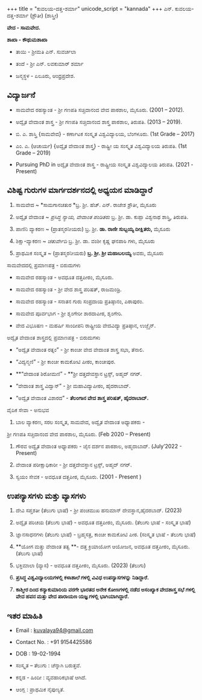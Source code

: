 +++
title = "ಕುವಲಯ-ದತ್ತ-ಶರ್ಮಾ"
unicode_script = "kannada"
+++
ಎನ್. ಕುವಲಯ-ದತ್ತ-ಶರ್ಮಾ 
\(ಶ್ರೌತೀ\) \(ಶಾಸ್ತ್ರೀ\)





**ವೇದ - ಸಾಮವೇದ.**

**ಶಾಖಾ - ಕೌಥುಮಶಾಖಾ**

+ ತಾಯಿ - ಶ್ರೀಮತಿ ಎನ್. ಸುವರ್ಚಲಾ

+ ತಂದೆ - ಶ್ರೀ ಎನ್. ಲವಕುಮಾರ್ ಶರ್ಮಾ

+ ಜನ್ಮಸ್ಥಳ - ಏಲೂರು, ಆಂಧ್ರಪ್ರದೇಶ.

## ವಿದ್ಯಾರ್ಜನೆ

+ ಸಾಮವೇದ ರಹಸ್ಯಾಂತ - ಶ್ರೀ ಗಣಪತಿ ಸಚ್ಚಿದಾನಂದ ವೇದ ಪಾಠಶಾಲ, ಮೈಸೂರು. \(2001 – 2012\).

+ ಅದ್ವೈತ ವೇದಾಂತ ಶಾಸ್ತ್ರ  - ಶ್ರೀ ಗಣಪತಿ ಸಚ್ಚಿದಾನಂದ ಶಾಸ್ತ್ರ ಪಾಠಶಾಲ, ತಿರುಪತಿ. \(2013 – 2019\).
+ ಬಿ. ಎ. ಶಾಸ್ತ್ರಿ \{ಸಾಮವೇದ\} - ಕರ್ಣಾಟಕ ಸಂಸ್ಕೃತ ವಿಶ್ವವಿದ್ಯಾಲಯ, ಬೆಂಗಳೂರು. \(1st Grade – 2017\)

+ ಎಂ. ಎ. \(ಆಚಾರ್ಯ\) \{ಅದ್ವೈತ ವೇದಾಂತ ಶಾಸ್ತ್ರ\} - ರಾಷ್ಟ್ರೀ ಯ ಸಂಸ್ಕೃತ ವಿಶ್ವವಿದ್ಯಾಲಯ ತಿರುಪತಿ. \(1st Grade – 2019\)

+ Pursuing PhD in ಅದ್ವೈತ ವೇದಾಂತ ಶಾಸ್ತ್ರ - ರಾಷ್ಟ್ರೀಯ ಸಂಸ್ಕೃತ ವಿಶ್ವವಿದ್ಯಾಲಯ ತಿರುಪತಿ. \(2021 - Present\)




## ವಿಶಿಷ್ಟ ಗುರುಗಳ ಮಾರ್ಗದರ್ಶನದಲ್ಲಿ ಅಧ್ಯಯನ ಮಾಡಿದ್ದಾರೆ

1. ಸಾಮವೇದ ~ *ಸಾಮಗಾನಚತುರ  *ಬ್ರ. ಶ್ರೀ. ಹೆಚ್. ಎನ್. ರಾಜೇಶ ಶ್ರೌತೀ, ಮೈಸೂರು

2. ಅದ್ವೈತ ವೇದಾಂತ ~ *ಪ್ರಸಿದ್ಧ ನ್ಯಾಯ, ವೇದಾಂತ ಪಂಡಿತರು* ಬ್ರ. ಶ್ರೀ. ಡಾ. ಕುಪ್ಪಾ ವಿಶ್ವನಾಥ ಶಾಸ್ತ್ರಿ, ತಿರುಪತಿ.
3. ಪಾಣಿನಿ ವ್ಯಾಕರಣ  ~ \(ಪ್ರಾತಸ್ಮರನೀಯರು\) ಬ್ರ. ಶ್ರೀ. **ಡಾ. ರಾಣೀ ಸುಬ್ಬಯ್ಯ ದೀಕ್ಷಿತರು,** ಮೈಸೂರು

4. ಶಿಕ್ಷಾ-ವ್ಯಾಕರಣ  ~ *ಚತುರ್ವೇದಿ* ಬ್ರ. ಶ್ರೀ. ಡಾ. ವಂಶೀ ಕೃಷ್ಣ ಘನಪಾಠಿ ಗಳು, ಮೈಸೂರು

5. ಪ್ರಾಥಮಿಕ ಸಂಸ್ಕೃತ ~ \(ಪ್ರಾತಸ್ಮರನೀಯರು\) **ಬ್ರ. ಶ್ರೀ. ಶ್ರೀ ಮಹಾಬಲಯ್ಯ** ಅವರು, ಮೈಸೂರು


ಸಾಮವೇದದಲ್ಲಿ ಪ್ರಮಾಣಪತ್ರ - ಬಿರುದುಗಳು

+ ಸಾಮವೇದ ರಹಸ್ಯಾಂತ - ಅವಧೂತ ದತ್ತಪೀಠಂ, ಮೈಸೂರು.
+ ಸಾಮವೇದ ರಹಸ್ಯಾಂತ  - ಶ್ರೀ ವೇದ ಶಾಸ್ತ್ರ ಪರಿಷತ್, ರಾಜಮಂಡ್ರಿ.

+ ಸಾಮವೇದ ರಹಸ್ಯಾಂತ - ಸನಾತನ ಗುರು ಸಂಪ್ರದಾಯ ಪ್ರತಿಷ್ಠಾನಂ, ಪಿಠಾಪುರಂ.
+ ಸಾಮವೇದ ಪೂರ್ವಭಾಗ  - ಶ್ರೀ ಶೃಂಗೇರೀ ಶಾರದಾಪೀಠ, ಶೃಂಗೇರಿ.
+ ವೇದ ವಿಭೂಷಣ - ಮಹರ್ಷಿ ಸಾಂದೀಪನಿ ರಾಷ್ಟ್ರೀಯ ವೇದವಿದ್ಯಾ ಪ್ರತಿಷ್ಠಾನ, ಉಜ್ಜೈನ್.

ಅದ್ವೈತ ವೇದಾಂತ ಶಾಸ್ತ್ರದಲ್ಲಿ ಪ್ರಮಾಣಪತ್ರ - ಬಿರುದುಗಳು

+ “ಅದ್ವೈತ ವೇದಾಂತ ರತ್ನಂ” - ಶ್ರೀ ಕಾಂಚೀ ವೇದ ವೇದಾಂತ ಶಾಸ್ತ್ರ ಸಭಾ, ತೆನಾಲಿ.
+ “ವಿದ್ವನ್ಮಣಿ” - ಶ್ರೀ ಕಾಂಚೀ ಕಾಮಕೋಟಿ ಪೀಠಂ, ಕಾಂಚೀಪುರ.
+ **“ವೇದಾಂತ ಶಿರೋಮಣಿ” - **ಶ್ರೀ ದತ್ತದೇವಸ್ಥಾನ ಟ್ರಸ್ಟ್, ಅಹ್ಮದ್ ನಗರ್.

+ “ವೇದಾಂತ ಶಾಸ್ತ್ರ ವಿದ್ವಾನ್” - ಶ್ರೀ ಮಹಾವಿದ್ಯಾಪೀಠಂ, ಹೈದರಾಬಾದ್.
+ “ಅದ್ವೈತ ವೇದಾಂತ ವಿಶಾರದ” - **ತೆಲಂಗಾನ ವೇದ ಶಾಸ್ತ್ರ ಪರಿಷತ್, ಹೈದರಾಬಾದ್.**


ವೈದಿಕ ಸೇವಾ - ಅನುಭವ

1. ಬಾಲ ವ್ಯಾಕರಣ, ಸರಲ ಸಂಸ್ಕೃತ, ಸಾಮವೇದ, ಅದ್ವೈತ ವೇದಾಂತ ಅಧ್ಯಾಪಕರು -


ಶ್ರೀ ಗಣಪತಿ ಸಚ್ಚಿದಾನಂದ ವೇದ ಪಾಠಶಾಲ, ಮೈಸೂರು. \(Feb 2020 – Present\)

1. ಗೌರವ ಅದ್ವೈತ ವೇದಾಂತ ಅಧ್ಯಾಪಕರು - ಜೈನ ದರ್ಶನ ಪಾಠಶಾಲ, ಅಹ್ಮದಾಬಾದ್. \(July’2022 - Present\)

2. ವೇದಾಂತ ಪರೀಕ್ಷಾಧಿಕಾರೀ - ಶ್ರೀ ದತ್ತದೇವಸ್ಥಾನ ಟ್ರಸ್ಟ್, ಅಹ್ಮದ್ ನಗರ್.
3. ಸ್ವಯಂ ಸೇವಕ - ಅವಧೂತ ದತ್ತಪೀಠ, ಮೈಸೂರು. \(2001 - Present \)


## ಉಪನ್ಯಾಸಗಳು ಮತ್ತು ವ್ಯಾಸಗಳು

1. ದೇವಿ ಸಪ್ತಶತೀ \(ತೆಲುಗು ಭಾಷೆ\) - ಶ್ರೀ ಪಂಚಮುಖ ಹನುಮಾನ್ ದೇವಸ್ಥಾನ,ಹೈದರಬಾದ್. \(2023\)

2. ಅದ್ವೈತ ಪರಿಚಯ \(ತೆಲುಗು ಭಾಷೆ\) - ಅವಧೂತ ದತ್ತಪೀಠಂ, ಮೈಸೂರು. \(ತೆಲುಗು ಭಾಷೆ - ಸಂಸ್ಕೃತ ಭಾಷೆ\)

3. ಜ್ಞಾನಸಾಧನಗಳು \(ತೆಲುಗು ಭಾಷೆ\) - ಬ್ರಹ್ಮಸತ್ರ, ಕಾಂಚೀ ಕಾಮಕೋಟಿ ಪೀಠ. \(ಸಂಸ್ಕೃತ ಭಾಷೆ - ತೆಲುಗು ಭಾಷೆ\)

4. **ಯೋಗ ಮತ್ತು ವೇದಾಂತ ತತ್ವ **- ದತ್ತ ಕ್ರಿಯಾಯೋಗ ಆಯೋಜನ, ಅವಧೂತ ದತ್ತಪೀಠಂ, ಮೈಸೂರು. \(ತೆಲುಗು ಭಾಷೆ\)

5. ಭಕ್ತಿಮಾಲಾ \(ವ್ಯಾಸ\) - ಅವಧೂತ ದತ್ತಪೀಠಂ, ಮೈಸೂರು. \(2023\) \(ತೆಲುಗು\)

6. **ಪ್ರಸಿದ್ಧ ವಿಶ್ವವಿದ್ಯಾಲಯಗಳಲ್ಲಿ ಕಳಾಶಾಲೆ ಗಳಲ್ಲಿ ವಿವಿಧ  ಉಪನ್ಯಾಸಗಳನ್ನು ನಿಡಿದ್ದಾರೆ.**

7. **ಕಾಶ್ಮೀರ ದಿಂದ ಕನ್ಯಾಕುಮಾರಿಯ ವರಗೇ ಭಾರತದ ಅನೇಕ ಕೋಣಗಳಲ್ಲಿ ನಡೆದ ಅಸಂಖ್ಯಾಕ ವೇದಶಾಸ್ತ್ರ ಸಭೆ ಗಳಲ್ಲಿ ವೇದ ಹವನ ಮತ್ತು ವೇದ ಪಾರಾಯಣ ಯಜ್ಞ ಗಳಲ್ಲಿ ಭಾಗಿಯಾಗಿದ್ದಾರೆ.**


## ಇತರ ಮಾಹಿತಿ

+ Email : kuvalaya94@gmail.com

+ Contact No. : \+91 9154425586

+ DOB : 19-02-1994


+ ಸಂಸ್ಕೃತ – ತೆಲುಗು  : ಚೆನ್ನಾಗಿ ಬರುತ್ತವೆ.

+ ಕನ್ನಡ - ಹಿಂದೀ : ವ್ಯವಹಾರಿಕಭಾಷೆ ಆಗಿದೆ.
+ ಆಂಗ್ಲ : ಪ್ರಾಥಮಿಕ ನೈಪುಣ್ಯತೆ.




